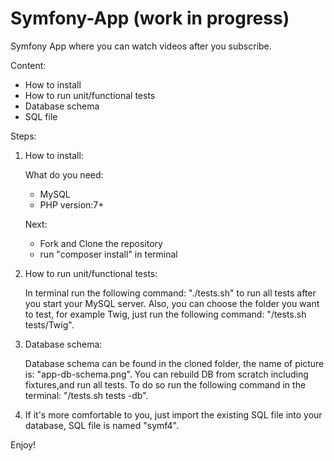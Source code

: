 # Symfony-App (work in progress)
Symfony App where you can watch videos after you subscribe.

Content:
  - How to install
  - How to run unit/functional tests
  - Database schema
  - SQL file
  
Steps:

  1. How to install:
  
     What do you need:
      - MySQL 
      - PHP version:7+
      
     Next:
      - Fork and Clone the repository
      - run "composer install" in terminal
     
  2. How to run unit/functional tests:
  
     In terminal run the following command: "./tests.sh" to run all tests after you start your MySQL server.
     Also, you can choose the folder you want to test, for example Twig, just run the following command: "/tests.sh tests/Twig".
     
  3. Database schema:
  
     Database schema can be found in the cloned folder, the name of picture is: "app-db-schema.png".
     You can rebuild DB from scratch including fixtures,and run all tests. To do so run the following command in the terminal:   "/tests.sh tests -db".
  4. 
     If it's more comfortable to you, just import the existing SQL file into your database, SQL file is named "symf4".
  
  Enjoy!
